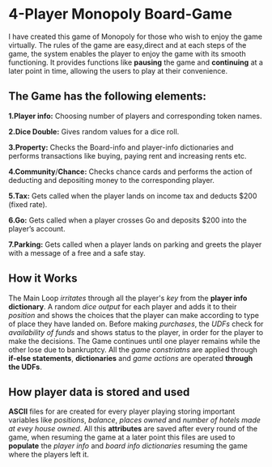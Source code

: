 # 4-Player Monopoly Board-Game

I have created this game of Monopoly for those who wish to enjoy the game virtually.
The rules of the game are easy,direct and at each steps of the game, the system enables the player to enjoy the game with its smooth functioning. It provides functions like **pausing** the game and **continuing** at a later point in time, allowing the users to play at their convenience.

## The Game has the following elements:

**1.Player info:** Choosing number of players and corresponding token names.
    
**2.Dice Double:** Gives random values for a dice roll.

**3.Property:** Checks the Board-info and player-info dictionaries and performs transactions like buying, paying rent and increasing rents etc. 

**4.Community**/**Chance:** Checks chance cards and performs the action of deducting and depositing money to the corresponding player.

**5.Tax:** Gets called when the player lands on income tax and deducts $200 (fixed rate).

**6.Go:** Gets called when a player crosses Go and deposits $200 into the player’s account.

**7.Parking:** Gets called when a player lands on parking and greets the player with a message of a free and a safe stay. 

## How it Works 
The Main Loop *irritates* through all the player's *key* from the **player info dictionary**. A random *dice output* for each player and adds it to their *position* and shows the choices that the player can make according to type of place they have landed on. Before making *purchases*, the *UDFs* check for *availability of funds* and shows status to the player, in order for the player to make the decisions. The Game continues until one player remains while the other lose due to bankruptcy. All the *game constriatns* are applied through **if-else statements**, **dictionaries** and *game actions* are operated **through the UDFs**.   

## How player data is stored and used 
**ASCII** files for are created for every player playing storing important variables like *positions*, *balance*, *places owned* and *number of hotels made at evey house owned*. All this **attributes** are saved after every round of the game, when resuming the game at a later point this files are used to **populate** the *player info* and *board info dictionaries* resuming the game where the players left it.

 

